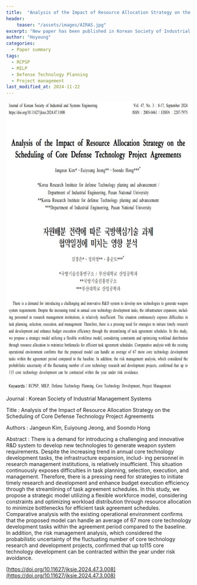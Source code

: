 ```yaml
---
title:  "Analysis of the Impact of Resource Allocation Strategy on the Scheduling of Core Defense Technology Project Agreements"
header:
    teaser: "/assets/images/AIRAS.jpg"
excerpt: "New paper has been published in Korean Society of Industrial Management Systems"
author: "Hoyoung"
categories:
  - Paper summary
tags:
  - RCPSP
  - MILP
  - Defense Technology Planning
  - Project management
last_modified_at: 2024-11-22
---
```

<img align="center" width="746" height="784" style="border: 1px solid white" src="/assets/images/AIRAS.jpg">

Journal : Korean Society of Industrial Management Systems

Title : Analysis of the Impact of Resource Allocation Strategy on the Scheduling of Core Defense Technology Project Agreements

Authors : Jangeun Kim, Euiyoung Jeong, and Soondo Hong 

Abstract : There is a demand for introducing a challenging and innovative R&D system to develop new technologies to generate weapon system requirements. Despite the increasing trend in annual core technology development tasks, the infrastructure expansion, includ- ing personnel in research management institutions, is relatively insufficient. This situation continuously exposes difficulties in task planning, selection, execution, and management. Therefore, there is a pressing need for strategies to initiate timely research and development and enhance budget execution efficiency through the streamlining of task agreement schedules. In this study, we propose a strategic model utilizing a flexible workforce model, considering constraints and optimizing workload distribution through resource allocation to minimize bottlenecks for efficient task agreement schedules. Comparative analysis with the existing operational environment confirms that the proposed model can handle an average of 67 more core technology development tasks within the agreement period compared to the baseline. In addition, the risk management analysis, which considered the probabilistic uncertainty of the fluctuating number of core technology research and development projects, confirmed that up to115 core technology development can be contracted within the year under risk avoidance.

[https://doi.org/10.11627/jksie.2024.47.3.008](https://doi.org/10.11627/jksie.2024.47.3.008)
